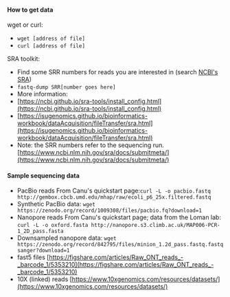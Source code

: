 #### How to get data

wget or curl:

* `wget [address of file]`
* `curl [address of file]`

SRA toolkit:

* Find some SRR numbers for reads you are interested in (search [NCBI's SRA](https://www.ncbi.nlm.nih.gov/sra))
* `fastq-dump SRR[number goes here]`
* More information:
* [https://ncbi.github.io/sra-tools/install_config.html](https://ncbi.github.io/sra-tools/install_config.html)
* [https://isugenomics.github.io/bioinformatics-workbook/dataAcquisition/fileTransfer/sra.html](https://isugenomics.github.io/bioinformatics-workbook/dataAcquisition/fileTransfer/sra.html)
* Note: the SRR numbers refer to the sequencing run. [https://www.ncbi.nlm.nih.gov/sra/docs/submitmeta/](https://www.ncbi.nlm.nih.gov/sra/docs/submitmeta/)


#### Sample sequencing data

* <ss>PacBio reads</ss> From Canu's quickstart page:`curl -L -o pacbio.fastq http://gembox.cbcb.umd.edu/mhap/raw/ecoli_p6_25x.filtered.fastq`
* <ss>Synthetic PacBio data</ss>: `wget https://zenodo.org/record/1009308/files/pacbio.fq?download=1`
* <ss>Nanopore reads</ss> From Canu's quickstart page; data from the Loman lab: `curl -L -o oxford.fasta http://nanopore.s3.climb.ac.uk/MAP006-PCR-1_2D_pass.fasta`
* <ss>Downsampled nanopore data</ss>: `wget https://zenodo.org/record/842795/files/minion_1.2d_pass.fastq.fastqsanger?download=1`
* <ss>fast5 files</ss> [https://figshare.com/articles/Raw_ONT_reads_-_barcode_1/5353210](https://figshare.com/articles/Raw_ONT_reads_-_barcode_1/5353210)
* <ss>10X (linked) reads</ss> [https://www.10xgenomics.com/resources/datasets/](https://www.10xgenomics.com/resources/datasets/)

